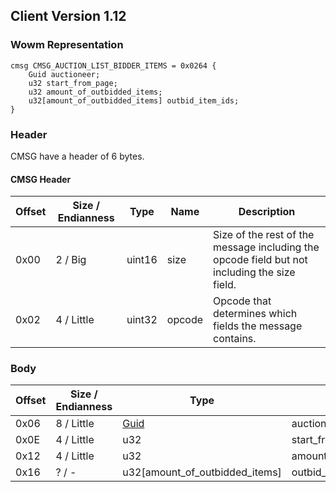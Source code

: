 ## Client Version 1.12

### Wowm Representation
```rust,ignore
cmsg CMSG_AUCTION_LIST_BIDDER_ITEMS = 0x0264 {
    Guid auctioneer;
    u32 start_from_page;
    u32 amount_of_outbidded_items;
    u32[amount_of_outbidded_items] outbid_item_ids;
}
```
### Header
CMSG have a header of 6 bytes.

#### CMSG Header
| Offset | Size / Endianness | Type   | Name   | Description |
| ------ | ----------------- | ------ | ------ | ----------- |
| 0x00   | 2 / Big           | uint16 | size   | Size of the rest of the message including the opcode field but not including the size field.|
| 0x02   | 4 / Little        | uint32 | opcode | Opcode that determines which fields the message contains.|
### Body
| Offset | Size / Endianness | Type | Name | Description |
| ------ | ----------------- | ---- | ---- | ----------- |
| 0x06 | 8 / Little | [Guid](../spec/packed-guid.md) | auctioneer |  |
| 0x0E | 4 / Little | u32 | start_from_page |  |
| 0x12 | 4 / Little | u32 | amount_of_outbidded_items |  |
| 0x16 | ? / - | u32[amount_of_outbidded_items] | outbid_item_ids |  |
